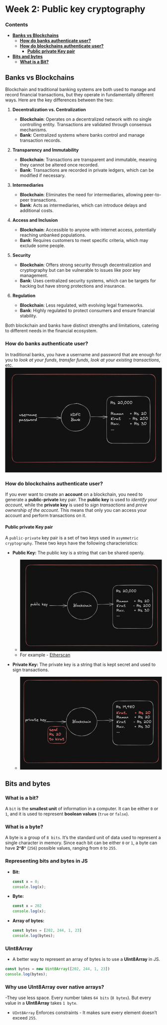 # Week 2: Public key cryptography

### Contents
- [**Banks vs Blockchains**](#banks-vs-blockchains)  
    - [**How do banks authenticate user?**](#how-do-banks-authenticate-user)  
    - [**How do blockchains authenticate user?**](#how-do-blockchains-authenticate-user)
        - [**Public private Key pair**](#public-private-key-pair)
- [**Bits and bytes**](#bits-and-bytes)
    - [**What is a Bit?**](#what-is-a-bit)




## Banks vs Blockchains
Blockchain and traditional banking systems are both used to manage and record financial transactions, but they operate in fundamentally different ways. Here are the key differences between the two:
1. **Decentralization vs. Centralization**
    - **Blockchain**: Operates on a decentralized network with no single controlling entity. Transactions are validated through consensus mechanisms.
    - **Bank**: Centralized systems where banks control and manage transaction records.

2. **Transparency and Immutability**
    - **Blockchain**: Transactions are transparent and immutable, meaning they cannot be altered once recorded.
    - **Bank**: Transactions are recorded in private ledgers, which can be modified if necessary.

3. **Intermediaries**
    - **Blockchain**: Eliminates the need for intermediaries, allowing peer-to-peer transactions.
    - **Bank**: Acts as intermediaries, which can introduce delays and additional costs.

4. **Access and Inclusion**
    - **Blockchain**: Accessible to anyone with internet access, potentially reaching unbanked populations.
    - **Bank**: Requires customers to meet specific criteria, which may exclude some people.

5. **Security**
    - **Blockchain**: Offers strong security through decentralization and cryptography but can be vulnerable to issues like poor key management.
    - **Bank**: Uses centralized security systems, which can be targets for hacking but have strong protections and insurance.

6. **Regulation**
    - **Blockchain**: Less regulated, with evolving legal frameworks.
    - **Bank**: Highly regulated to protect consumers and ensure financial stability.

Both blockchain and banks have distinct strengths and limitations, catering to different needs in the financial ecosystem.

### How do banks authenticate user?
In traditional banks, you have a username and password that are enough for you to
*look at your funds*, *transfer funds*, *look at your existing transactions*, etc.
![](images/banks_auth.png)

### How do blockchains authenticate user?
If you ever want to create an **account** on a blockchain, you need to generate a **public-private** key pair. The **public key** is used to *identify your account*, while the **private key** is used to *sign transactions* and *prove ownership of the account*. This means that only you can access your account and perform transactions on it.

#### Public private Key pair
A `public-private` key pair is a set of two keys used in `asymmetric cryptography`. These two keys have the following characteristics:
- **Public Key:** The public key is a string that can be shared openly.
    - ![](images/blockchain_auth.png)
    - For example - [Etherscan](https://etherscan.io/address/0xD9a657ACB3960DB92AaaA32942019bD3c473FCCB)

- **Private Key:** The private key is a string that is kept secret and used to sign transactions.
    - ![](images/private_key_blockchain.png)


## Bits and bytes
### What is a bit?
A `bit` is the **smallest unit** of information in a computer. It can be either `0` or `1`, and it is used to represent **boolean values** (`true` or `false`). 

### What is a byte?
A byte is a group of `8 bits`. It’s the standard unit of data used to represent a single character in memory. Since each bit can be either `0` or `1`, a byte can have **2^8^** (`256`) possible values, ranging from `0` to `255`.

### Representing bits and bytes in JS
- **Bit:**
    ```js
    const x = 0;
    console.log(x);
    ```
- **Byte:**
    ```js
    const x = 202
    console.log(x);
    ```
- **Array of bytes:**
    ```js
    const bytes = [202, 244, 1, 23]
    console.log(bytes);
    ```

### UInt8Array
- A better way to represent an array of bytes is to use a **UInt8Array** in JS. 
```js
const bytes = new Uint8Array([202, 244, 1, 23])
console.log(bytes);
```

### Why use UInt8Array over native arrays?
-They use less space. Every number takes `64 bits` (`8 bytes`). But every value in a **UInt8Array** takes `1 byte`.
- `UInt8Array` Enforces constraints - It makes sure every element doesn’t exceed `255`.

